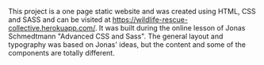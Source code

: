 This project is a one page static website and was created using HTML, CSS and SASS and can be visited at https://wildlife-rescue-collective.herokuapp.com/.
It was built during the online lesson of Jonas Schmedtmann "Advanced CSS and Sass".
The general layout and typography was based on Jonas' ideas, but the content and some of the components are totally different.

